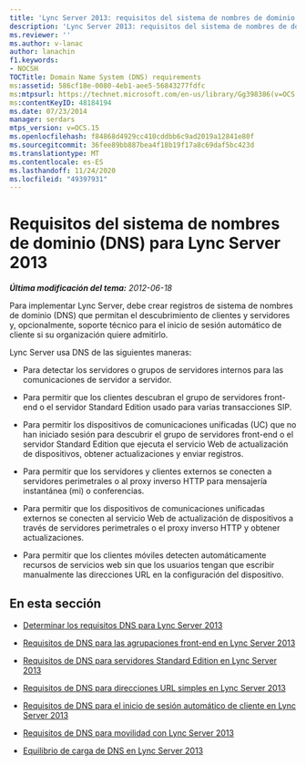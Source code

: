 ```yaml
---
title: 'Lync Server 2013: requisitos del sistema de nombres de dominio (DNS)'
description: 'Lync Server 2013: requisitos del sistema de nombres de dominio (DNS).'
ms.reviewer: ''
ms.author: v-lanac
author: lanachin
f1.keywords:
- NOCSH
TOCTitle: Domain Name System (DNS) requirements
ms:assetid: 586cf18e-0080-4eb1-aee5-56843277fdfc
ms:mtpsurl: https://technet.microsoft.com/en-us/library/Gg398386(v=OCS.15)
ms:contentKeyID: 48184194
ms.date: 07/23/2014
manager: serdars
mtps_version: v=OCS.15
ms.openlocfilehash: f84868d4929cc410cddbb6c9ad2019a12841e80f
ms.sourcegitcommit: 36fee89bb887bea4f18b19f17a8c69daf5bc423d
ms.translationtype: MT
ms.contentlocale: es-ES
ms.lasthandoff: 11/24/2020
ms.locfileid: "49397931"
---
```

# <a name="domain-name-system-dns-requirements-for-lync-server-2013"></a>Requisitos del sistema de nombres de dominio (DNS) para Lync Server 2013

<div data-xmlns="http://www.w3.org/1999/xhtml">

<div class="topic" data-xmlns="http://www.w3.org/1999/xhtml" data-msxsl="urn:schemas-microsoft-com:xslt" data-cs="https://msdn.microsoft.com/">

<div data-asp="https://msdn2.microsoft.com/asp">



</div>

<div id="mainSection">

<div id="mainBody">

<span> </span>

_**Última modificación del tema:** 2012-06-18_

Para implementar Lync Server, debe crear registros de sistema de nombres de dominio (DNS) que permitan el descubrimiento de clientes y servidores y, opcionalmente, soporte técnico para el inicio de sesión automático de cliente si su organización quiere admitirlo.

Lync Server usa DNS de las siguientes maneras:

  - Para detectar los servidores o grupos de servidores internos para las comunicaciones de servidor a servidor.

  - Para permitir que los clientes descubran el grupo de servidores front-end o el servidor Standard Edition usado para varias transacciones SIP.

  - Para permitir los dispositivos de comunicaciones unificadas (UC) que no han iniciado sesión para descubrir el grupo de servidores front-end o el servidor Standard Edition que ejecuta el servicio Web de actualización de dispositivos, obtener actualizaciones y enviar registros.

  - Para permitir que los servidores y clientes externos se conecten a servidores perimetrales o al proxy inverso HTTP para mensajería instantánea (mi) o conferencias.

  - Para permitir que los dispositivos de comunicaciones unificadas externos se conecten al servicio Web de actualización de dispositivos a través de servidores perimetrales o el proxy inverso HTTP y obtener actualizaciones.

  - Para permitir que los clientes móviles detecten automáticamente recursos de servicios web sin que los usuarios tengan que escribir manualmente las direcciones URL en la configuración del dispositivo.

<div>

## <a name="in-this-section"></a>En esta sección

  - [Determinar los requisitos DNS para Lync Server 2013](lync-server-2013-determine-dns-requirements.md)

  - [Requisitos de DNS para las agrupaciones front-end en Lync Server 2013](lync-server-2013-dns-requirements-for-front-end-pools.md)

  - [Requisitos de DNS para servidores Standard Edition en Lync Server 2013](lync-server-2013-dns-requirements-for-standard-edition-servers.md)

  - [Requisitos de DNS para direcciones URL simples en Lync Server 2013](lync-server-2013-dns-requirements-for-simple-urls.md)

  - [Requisitos de DNS para el inicio de sesión automático de cliente en Lync Server 2013](lync-server-2013-dns-requirements-for-automatic-client-sign-in.md)

  - [Requisitos de DNS para movilidad con Lync Server 2013](lync-server-2013-dns-requirements-for-mobility.md)

  - [Equilibrio de carga de DNS en Lync Server 2013](lync-server-2013-dns-load-balancing.md)

</div>

</div>

<span> </span>

</div>

</div>

</div>

